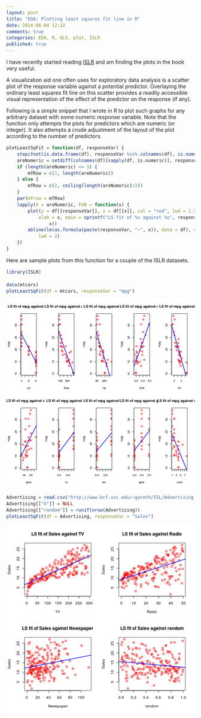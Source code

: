 ```yaml
---
layout: post
title: "EDA: Plotting least squares fit line in R"
date: 2014-06-04 12:22
comments: true
categories: EDA, R, OLS, plot, ISLR
published: true
---
```


I have recently started reading [ISLR][islr] and am finding the plots in the
book very useful.

A visualization aid one often uses for exploratory data analysis is a scatter
plot of the response variable against a potential predictor. Overlaying the
ordinary least squares fit line on this scatter provides a readily accessible
visual representation of the effect of the predictor on the response (if any).

Following is a simple snippet that I wrote in R to plot such graphs for any
arbitrary dataset with some numeric response variable. Note that the function
only attempts the plots for predictors which are numeric (or integer). It also
attempts a crude adjustment of the layout of the plot according to the number
of predictors.

<!--more-->


```r Plotting OLS fit of features against the response
plotLeastSqFit = function(df, responseVar) {
    stopifnot(is.data.frame(df), responseVar %in% colnames(df), is.numeric(df[[responseVar]]))
    areNumeric = setdiff(colnames(df)[sapply(df, is.numeric)], responseVar)
    if (length(areNumeric) <= 3) {
        mfRow = c(1, length(areNumeric))
    } else {
        mfRow = c(2, ceiling(length(areNumeric)/2))
    }
    par(mfrow = mfRow)
    lapply(X = areNumeric, FUN = function(x) {
        plot(y = df[[responseVar]], x = df[[x]], col = "red", lwd = 1.5, ylab = responseVar, 
            xlab = x, main = sprintf("LS fit of %s against %s", responseVar, 
                x))
        abline(lm(as.formula(paste(responseVar, "~", x)), data = df), col = "blue", 
            lwd = 2)
    })
}
```


Here are sample plots from this function for a couple of the ISLR datasets.


```r For the mtcars dataset
library(ISLR)

data(mtcars)
plotLeastSqFit(df = mtcars, responseVar = "mpg")
```
![plot of chunk For the mtcars dataset](../images/_rmdimages/2014-06-04-eda-plotting-least-squares-fit-line-in-r/For_the_mtcars_dataset.png) 



```r For the Advertising dataset, Ch. 2, ISLR
Advertising = read.csv("http://www-bcf.usc.edu/~gareth/ISL/Advertising.csv")
Advertising[["X"]] = NULL
Advertising[["random"]] = runif(nrow(Advertising))
plotLeastSqFit(df = Advertising, responseVar = "Sales")
```
![plot of chunk For the Advertising dataset, Ch. 2, ISLR](../images/_rmdimages/2014-06-04-eda-plotting-least-squares-fit-line-in-r/For_the_Advertising_dataset__Ch__2__ISLR.png) 


<!--links-->
[islr]: http://www-bcf.usc.edu/~gareth/ISL/
